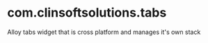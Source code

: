 com.clinsoftsolutions.tabs
==========================

Alloy tabs widget that is cross platform and manages it's own stack
